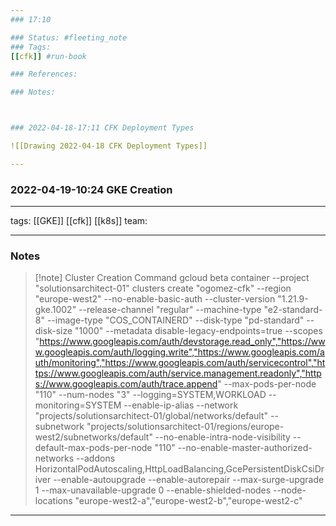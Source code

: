 ```yaml
--- 
### 17:10

### Status: #fleeting_note
### Tags:
[[cfk]] #run-book

### References:

### Notes:



### 2022-04-18-17:11 CFK Deployment Types

![[Drawing 2022-04-18 CFK Deployment Types]]

---
```




### 2022-04-19-10:24 GKE Creation

---

tags:
[[GKE]] [[cfk]] [[k8s]]
team:

---

### Notes

> [!note] Cluster Creation Command
> gcloud beta container --project "solutionsarchitect-01" clusters create "ogomez-cfk" --region "europe-west2" --no-enable-basic-auth --cluster-version "1.21.9-gke.1002" --release-channel "regular" --machine-type "e2-standard-8" --image-type "COS_CONTAINERD" --disk-type "pd-standard" --disk-size "1000" --metadata disable-legacy-endpoints=true --scopes "https://www.googleapis.com/auth/devstorage.read_only","https://www.googleapis.com/auth/logging.write","https://www.googleapis.com/auth/monitoring","https://www.googleapis.com/auth/servicecontrol","https://www.googleapis.com/auth/service.management.readonly","https://www.googleapis.com/auth/trace.append" --max-pods-per-node "110" --num-nodes "3" --logging=SYSTEM,WORKLOAD --monitoring=SYSTEM --enable-ip-alias --network "projects/solutionsarchitect-01/global/networks/default" --subnetwork "projects/solutionsarchitect-01/regions/europe-west2/subnetworks/default" --no-enable-intra-node-visibility --default-max-pods-per-node "110" --no-enable-master-authorized-networks --addons HorizontalPodAutoscaling,HttpLoadBalancing,GcePersistentDiskCsiDriver --enable-autoupgrade --enable-autorepair --max-surge-upgrade 1 --max-unavailable-upgrade 0 --enable-shielded-nodes --node-locations "europe-west2-a","europe-west2-b","europe-west2-c"
> 

> 

---

